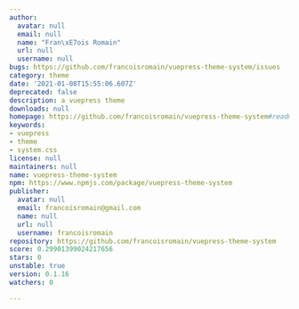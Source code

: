 ```yaml
---
author:
  avatar: null
  email: null
  name: "Fran\xE7ois Romain"
  url: null
  username: null
bugs: https://github.com/francoisromain/vuepress-theme-system/issues
category: theme
date: '2021-01-08T15:55:06.607Z'
deprecated: false
description: a vuepress theme
downloads: null
homepage: https://github.com/francoisromain/vuepress-theme-system#readme
keywords:
- vuepress
- theme
- system.css
license: null
maintainers: null
name: vuepress-theme-system
npm: https://www.npmjs.com/package/vuepress-theme-system
publisher:
  avatar: null
  email: francoisromain@gmail.com
  name: null
  url: null
  username: francoisromain
repository: https://github.com/francoisromain/vuepress-theme-system
score: 0.29901399024217656
stars: 0
unstable: true
version: 0.1.16
watchers: 0

---
```


